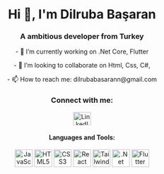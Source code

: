 



<h1 align="center">Hi 👋, I'm Dilruba Başaran</h1>
<h3 align="center">A ambitious developer from Turkey</h3>
<p align= center >
- 🌱 I’m currently working on .Net Core, Flutter
</p>

<p align= center >
- 👯 I’m looking to collaborate on Html, Css, C#,
</p>
<p align= center >
- 📫 How to reach me: dilrubabasarann@gmail.com
</p>
<h3 align="center">Connect with me:</h3>
<p align="center">
<a href="https://linkedin.com/in/dilrubasaran/" target="blank">
<a href="https://www.instagram.com/dev.dilruba/" target"blank">
 
<img src="https://cdn.jsdelivr.net/gh/devicons/devicon@latest/icons/linkedin/linkedin-original.svg" alt="LinkedIn" height="30" width="40" />
</a>
</p>

<h4 align= center> Languages and Tools: </h4>

<p align="center">
  <img src="https://cdn.jsdelivr.net/gh/devicons/devicon/icons/javascript/javascript-original.svg" alt="JavaScript" width="40" height="40"/>
  <img src="https://cdn.jsdelivr.net/gh/devicons/devicon/icons/html5/html5-original.svg" alt="HTML5" width="40" height="40"/>
  <img src="https://cdn.jsdelivr.net/gh/devicons/devicon/icons/css3/css3-original.svg" alt="CSS3" width="40" height="40"/>
  <img src="https://cdn.jsdelivr.net/gh/devicons/devicon@latest/icons/react/react-original-wordmark.svg" alt="React" width="40" height="40" />        
   <img src="https://cdn.jsdelivr.net/gh/devicons/devicon@latest/icons/tailwindcss/tailwindcss-original-wordmark.svg" alt="Tailwind CSS" width="40" height="40" />
          
  <img src="https://cdn.jsdelivr.net/gh/devicons/devicon@latest/icons/dotnetcore/dotnetcore-original.svg" alt=".Net Core"  width="40" height="40" />
  <img src="https://cdn.jsdelivr.net/gh/devicons/devicon/icons/flutter/flutter-original.svg" alt="Flutter" width="40" height="40"/>
</p>


